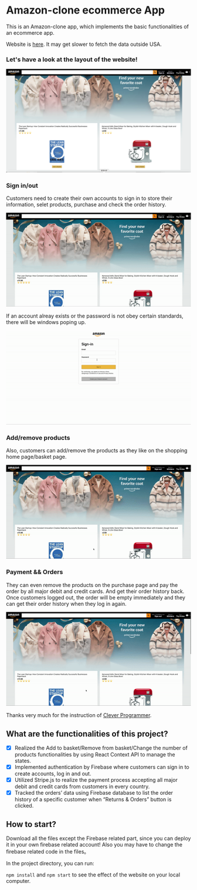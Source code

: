 # Amazon-clone ecommerce App

This is an Amazon-clone app, which implements the basic functionalities of an ecommerce app. 

Website is [here](https://ecommerce-clone-xiangning.web.app/). It may get slower to fetch the data outside USA.

### Let's have a look at the layout of the website!

![image](https://github.com/Xiangning2020/ecommerce-app/blob/main/amazon.png)

### Sign in/out
Customers need to create their own accounts to sign in to store their information, selet products, purchase and check the order history.


![image](https://github.com/Xiangning2020/ecommerce-app/blob/main/signin1.gif)


If an account alreay exists or the password is not obey certain standards, there will be windows poping up.

![image](https://github.com/Xiangning2020/ecommerce-app/blob/main/signin2.gif)

### Add/remove products
Also, customers can add/remove the products as they like on the shopping home page/basket page.

![image](https://github.com/Xiangning2020/ecommerce-app/blob/main/basket.gif)

### Payment && Orders
They can even remove the products on the purchase page and pay the order by all major debit and credit cards. And get their order history back.
Once customers logged out, the order will be empty immediately and they can get their order history when they log in again.

![image](https://github.com/Xiangning2020/ecommerce-app/blob/main/orderhistory.gif)


Thanks very much for the instruction of [Clever Programmer](https://www.youtube.com/channel/UCqrILQNl5Ed9Dz6CGMyvMTQ).

## What are the functionalities of this project?

- [x] Realized the Add to basket/Remove from basket/Change the number of products functionalities by using React
Context API to manage the states.
- [x] Implemented authentication by Firebase where customers can sign in to create accounts, log in and out.
- [x] Utilized Stripe.js to realize the payment process accepting all major debit and credit cards from customers in every
country.
- [x] Tracked the orders’ data using Firebase database to list the order history of a specific customer when “Returns &
Orders” button is clicked.

## How to start?

Download all the files except the Firebase related part, since you can deploy it in your own firebase related account!
Also you may have to change the firebase related code in the files。

In the project directory, you can run:

`npm install` and `npm start` to see the effect of the website on your local computer.

